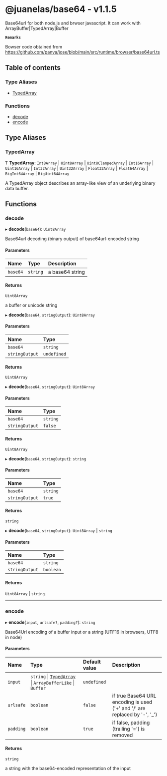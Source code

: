 # @juanelas/base64 - v1.1.5

Base64url for both node.js and brwser javascript. It can work with ArrayBuffer|TypedArray|Buffer

**`Remarks`**

Bowser code obtained from https://github.com/panva/jose/blob/main/src/runtime/browser/base64url.ts

## Table of contents

### Type Aliases

- [TypedArray](API.md#typedarray)

### Functions

- [decode](API.md#decode)
- [encode](API.md#encode)

## Type Aliases

### TypedArray

Ƭ **TypedArray**: `Int8Array` \| `Uint8Array` \| `Uint8ClampedArray` \| `Int16Array` \| `Uint16Array` \| `Int32Array` \| `Uint32Array` \| `Float32Array` \| `Float64Array` \| `BigInt64Array` \| `BigUint64Array`

A TypedArray object describes an array-like view of an underlying binary data buffer.

## Functions

### decode

▸ **decode**(`base64`): `Uint8Array`

Base64url decoding (binary output) of base64url-encoded string

#### Parameters

| Name | Type | Description |
| :------ | :------ | :------ |
| `base64` | `string` | a base64 string |

#### Returns

`Uint8Array`

a buffer or unicode string

▸ **decode**(`base64`, `stringOutput`): `Uint8Array`

#### Parameters

| Name | Type |
| :------ | :------ |
| `base64` | `string` |
| `stringOutput` | `undefined` |

#### Returns

`Uint8Array`

▸ **decode**(`base64`, `stringOutput`): `Uint8Array`

#### Parameters

| Name | Type |
| :------ | :------ |
| `base64` | `string` |
| `stringOutput` | ``false`` |

#### Returns

`Uint8Array`

▸ **decode**(`base64`, `stringOutput`): `string`

#### Parameters

| Name | Type |
| :------ | :------ |
| `base64` | `string` |
| `stringOutput` | ``true`` |

#### Returns

`string`

▸ **decode**(`base64`, `stringOutput`): `Uint8Array` \| `string`

#### Parameters

| Name | Type |
| :------ | :------ |
| `base64` | `string` |
| `stringOutput` | `boolean` |

#### Returns

`Uint8Array` \| `string`

___

### encode

▸ **encode**(`input`, `urlsafe?`, `padding?`): `string`

Base64Url encoding of a buffer input or a string (UTF16 in browsers, UTF8 in node)

#### Parameters

| Name | Type | Default value | Description |
| :------ | :------ | :------ | :------ |
| `input` | `string` \| [`TypedArray`](API.md#typedarray) \| `ArrayBufferLike` \| `Buffer` | `undefined` |  |
| `urlsafe` | `boolean` | `false` | if true Base64 URL encoding is used ('+' and '/' are replaced by '-', '_') |
| `padding` | `boolean` | `true` | if false, padding (trailing '=') is removed |

#### Returns

`string`

a string with the base64-encoded representation of the input
